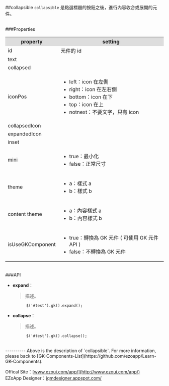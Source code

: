 ##collapsible
`collapsible` 是點選標題的按鈕之後，進行內容收合或展開的元件。

<br/>
###Properties
<table>

<tr>
<th style="background:#ddd;">property</th>
<th style="background:#ddd;">setting</th>
</tr>

<tr>
<td>id</td>
<td>元件的 id</td>
</tr>

<tr>
<td>text</td>
<td></td>
</tr>

<tr>
<td>collapsed</td>
<td></td>
</tr>

<tr>
<td>iconPos</td>
<td><ul>
<li>left：icon 在左側</li>
<li>right：icon 在左右側</li>
<li>bottom：icon 在下</li>
<li>top：icon 在上</li>
<li>notnext：不要文字，只有 icon</li>
</ul></td>
</tr>

<tr>
<td>collapsedIcon</td>
<td></td>
</tr>

<tr>
<td>expandedIcon</td>
<td></td>
</tr>

<tr>
<td>inset</td>
<td></td>
</tr>

<tr>
<td>mini</td>
<td><ul>
<li>true：最小化</li>
<li>false：正常尺寸</li>
</ul></td>
</tr>

<tr>
<td>theme</td>
<td><ul>
<li>a：樣式 a</li>
<li>b：樣式 b</li>
</ul></td>
</tr>

<tr>
<td>content theme</td>
<td><ul>
<li>a：內容樣式 a</li>
<li>b：內容樣式 b</li>
</ul></td>
</tr>

<tr>
<td>isUseGKComponent</td>
<td><ul>
<li>true：轉換為 GK 元件 ( 可使用 GK 元件 API )</li>
<li>false：不轉換為 GK 元件</li>
</ul></td>
</tr>

</table>

<br/>
###API

- **expand**：  
  	> 描述。

			$('#test').gk().expand();

- **collapse**：  
  	> 描述。

			$('#test').gk().collapse();


<br/>
----------
Above is the description of `collapsible`. For more information, please back to [GK-Components-List](https://github.com/ezoapp/Learn-GK-Components).

Offical Site：[www.ezoui.com/app/](http://www.ezoui.com/app/)  
EZoApp Designer：[jqmdesigner.appspot.com/](http://jqmdesigner.appspot.com/)




